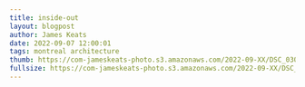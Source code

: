 ```yaml
---
title: inside-out
layout: blogpost
author: James Keats
date: 2022-09-07 12:00:01
tags: montreal architecture
thumb: https://com-jameskeats-photo.s3.amazonaws.com/2022-09-XX/DSC_0300_thumb.jpg
fullsize: https://com-jameskeats-photo.s3.amazonaws.com/2022-09-XX/DSC_0300.jpg
---
```

